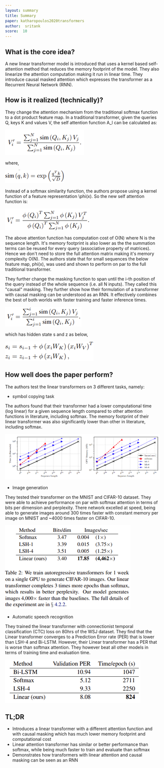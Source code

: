 ```yaml
---
layout: summary
title: Summary
paper: katharopoulos2020transformers
author:  sritank
score:  10
---
```


## What is the core idea?
A new linear transformer model is introduced that uses a kernel based self-attention method that reduces the memory footprint of the model. They also linearize the attention computation making it run in linear time. They introduce causal masked attention which expresses the transformer as a Recurrent Neural Network (RNN).

## How is it realized (technically)?

They change the attention mechanism from the traditional softmax function to a dot product feature map. In a traditional transformer, given the queries Q, keys K and values V, the self attention function A_l can be calculated as:

![self attention function](./katharopoulos2020transformers_2a.png)

where,

![softmax kernel](./katharopoulos2020transformers_2b.png)

Instead of a softmax similarity function, the authors propose using a kernel function of a feature representation \phi(x). So the new self attention function is:

![linear self attention function](./katharopoulos2020transformers_2c.png)

The above attention function has computation cost of O(N) where N is the sequence length. It's memory footprint is also lower as the the summation terms can be reused for every query (associative property of matrices). Hence we don't need to store the full attention matrix making it's memory complexity O(N). The authors state that for small sequences the below feature map, phi(x), was used and shown to perform on par to the full traditional transformer.

They further change the masking function to span until the i-th position of the query instead of the whole sequence (i.e. all N inputs). They called this "causal" masking. They further show how their formulation of a transformer with causal masking can be understood as an RNN. It effectively combines the best of both worlds with faster training and faster inference times.

![causal masking](./katharopoulos2020transformers_2d.png)

which has hidden state s and z as below,

![hidden states](./katharopoulos2020transformers_2e.png)


## How well does the paper perform?

The authors test the linear transformers on 3 different tasks, namely:

- symbol copying task

The authors found that their transformer had a lower computational time (log linear) for a given sequence length compared to other attention functions in literature, including softmax. The memory footprint of their linear transformer was also significantly lower than other in literature, including softmax.

![copy task performance](./katharopoulos2020transformers_2f.png)

- Image generation

They tested their transformer on the MNIST and CIFAR-10 dataset. They were able to achieve performance on par with softmax attention in terms of bits per dimension and perplexity. There network excelled at speed, being able to generate images around 300 times faster with constant memory per image on MNIST and ~4000 times faster on CIFAR-10. 

![image generation performance](./katharopoulos2020transformers_2g.png)

- Automatic speech recognition

They trained the linear transformer with connectionist temporal classification (CTC) loss on 80hrs of the WSJ dataset. They find that the Linear transformer converges to a Prediction Error rate (PER) that is lower than LSH-4 and Bi-LSTM. However, their Linear transformer has a PER that is worse than softmax attention. They however beat all other models in terms of training time and evaluation time.

![ASR performance](./katharopoulos2020transformers_2h.png)


## TL;DR
- Introduces a linear transformer with a different attention function and with causal masking which has much lower memory footprint and computational cost
- Linear attention transformer has similar or better performance than softmax, while being much faster to train and evaluate than softmax
- Demonstrates how transformers with linear attention and causal masking can be seen as an RNN

